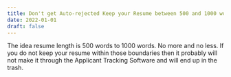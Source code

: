 ```yaml
---
title: Don't get Auto-rejected Keep your Resume between 500 and 1000 words
date: 2022-01-01
draft: false
---
```


The idea resume length is 500 words to 1000 words. No more and no less. If you do not keep your resume 
within those boundaries then it probably will not make it through the Applicant Tracking Software and will 
end up in the trash. 
